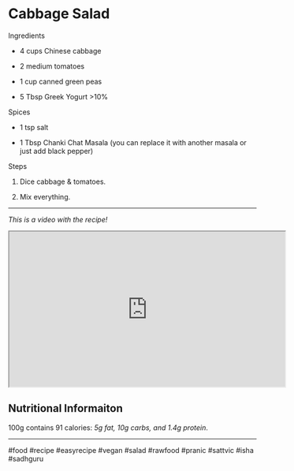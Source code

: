 # Cabbage Salad

Ingredients

* 4 cups Chinese cabbage
    
* 2 medium tomatoes
    
* 1 cup canned green peas
    
* 5 Tbsp Greek Yogurt &gt;10%
    

Spices

* 1 tsp salt
    
* 1 Tbsp Chanki Chat Masala (you can replace it with another masala or just add black pepper)
    

Steps

1. Dice cabbage & tomatoes.
    
2. Mix everything.
    

---

*This is a video with the recipe!*

<iframe width="560" height="315" src="https://www.youtube.com/embed/cvq4h7mmdXg"></iframe>

## **Nutritional Informaiton**

100g contains 91 calories: *5g fat, 10g carbs, and 1.4g protein*.

---

#food #recipe #easyrecipe #vegan #salad #rawfood #pranic #sattvic #isha #sadhguru
